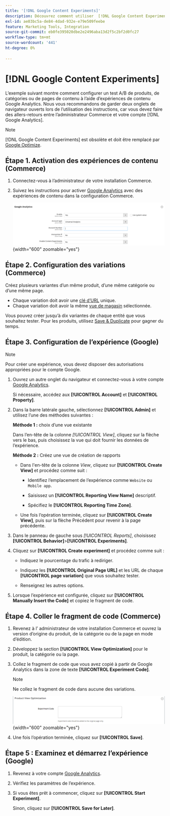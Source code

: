 ```yaml
---
title: '[!DNL Google Content Experiments]'
description: Découvrez comment utiliser  [!DNL Google Content Experiments] pour configurer un test A/B de produits, de catégories ou de pages de contenu Commerce.
exl-id: ae03bc5a-de84-4dad-932e-e79e509feebe
feature: Marketing Tools, Integration
source-git-commit: eb0fe395020dbe2e2496aba13d2f5c2bf2d0fc27
workflow-type: tm+mt
source-wordcount: '441'
ht-degree: 0%

---
```


# [!DNL Google Content Experiments]

L’exemple suivant montre comment configurer un test A/B de produits, de catégories ou de pages de contenu à l’aide d’expériences de contenu Google Analytics. Nous vous recommandons de garder deux onglets de navigateur ouverts lors de l’utilisation des instructions, car vous devez faire des allers-retours entre l’administrateur Commerce et votre compte [!DNL Google Analytics].

>[!NOTE]
>
>[!DNL Google Content Experiments] est obsolète et doit être remplacé par [Google Optimize](https://support.google.com/optimize/answer/7084762?hl=en).

## Étape 1. Activation des expériences de contenu (Commerce)

1. Connectez-vous à l’administrateur de votre installation Commerce.

1. Suivez les instructions pour activer [Google Analytics](google-analytics.md) avec des expériences de contenu dans la configuration Commerce.

   ![Configuration des ventes - API Google - Google Analytics](../configuration-reference/sales/assets/google-api-analytics-ee.png){width="600" zoomable="yes"}

## Étape 2. Configuration des variations (Commerce)

Créez plusieurs variantes d’un même produit, d’une même catégorie ou d’une même page.

- Chaque variation doit avoir une [clé d’URL](../catalog/catalog-urls.md) unique.
- Chaque variation doit avoir la même [vue de magasin](../getting-started/websites-stores-views.md#scope-settings) sélectionnée.

Vous pouvez créer jusqu’à dix variantes de chaque entité que vous souhaitez tester. Pour les produits, utilisez [Save &amp; Duplicate](../catalog/product-workspace.md) pour gagner du temps.

## Étape 3. Configuration de l’expérience (Google)

>[!NOTE]
>
>Pour créer une expérience, vous devez disposer des autorisations appropriées pour le compte Google.

1. Ouvrez un autre onglet du navigateur et connectez-vous à votre compte [Google Analytics][2].

   Si nécessaire, accédez aux **[!UICONTROL Account]** et **[!UICONTROL Property]**.

1. Dans la barre latérale gauche, sélectionnez **[!UICONTROL Admin]** et utilisez l’une des méthodes suivantes :

   **Méthode 1 :** choix d’une vue existante

   Dans l’en-tête de la colonne _[!UICONTROL View]_, cliquez sur la flèche vers le bas, puis choisissez la vue qui doit fournir les données de l’expérience.

   **Méthode 2 :** Créez une vue de création de rapports

   - Dans l&#39;en-tête de la colonne _View_, cliquez sur **[!UICONTROL Create View]** et procédez comme suit :

      - Identifiez l’emplacement de l’expérience comme `Website` ou `Mobile app`.

      - Saisissez un **[!UICONTROL Reporting View Name]** descriptif.

      - Spécifiez le **[!UICONTROL Reporting Time Zone]**.

   - Une fois l’opération terminée, cliquez sur **[!UICONTROL Create View]**, puis sur la flèche Précédent pour revenir à la page précédente.

1. Dans le panneau de gauche sous _[!UICONTROL Reports]_, choisissez **[!UICONTROL Behavior]**>**[!UICONTROL Experiments]**.

1. Cliquez sur **[!UICONTROL Create experiment]** et procédez comme suit :

   - Indiquez le pourcentage du trafic à rediriger.

   - Indiquez les **[!UICONTROL Original Page URL]** et les URL de chaque **[!UICONTROL page variation]** que vous souhaitez tester.

   - Renseignez les autres options.

1. Lorsque l’expérience est configurée, cliquez sur **[!UICONTROL Manually Insert the Code]** et copiez le fragment de code.

## Étape 4. Coller le fragment de code (Commerce)

1. Revenez à l’ administrateur de votre installation Commerce et ouvrez la version d’origine du produit, de la catégorie ou de la page en mode d’édition.

1. Développez la section **[!UICONTROL View Optimization]** pour le produit, la catégorie ou la page.

1. Collez le fragment de code que vous avez copié à partir de Google Analytics dans la zone de texte **[!UICONTROL Experiment Code]**.

   >[!NOTE]
   >
   >Ne collez le fragment de code dans aucune des variations.

   ![Optimisation des vues de produit](../catalog/assets/product-view-optimization.png){width="600" zoomable="yes"}

1. Une fois l’opération terminée, cliquez sur **[!UICONTROL Save]**.

## Étape 5 : Examinez et démarrez l’expérience (Google)

1. Revenez à votre compte [Google Analytics][2].

1. Vérifiez les paramètres de l’expérience.

1. Si vous êtes prêt à commencer, cliquez sur **[!UICONTROL Start Experiment]**.

   Sinon, cliquez sur **[!UICONTROL Save for Later]**.


[2]: https://analytics.google.com/
